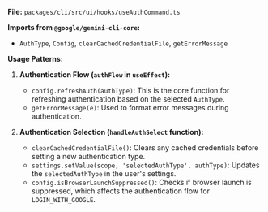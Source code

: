 **File:** `packages/cli/src/ui/hooks/useAuthCommand.ts`

**Imports from `@google/gemini-cli-core`:**
- `AuthType`, `Config`, `clearCachedCredentialFile`, `getErrorMessage`

**Usage Patterns:**
1.  **Authentication Flow (`authFlow` in `useEffect`):**
    *   `config.refreshAuth(authType)`: This is the core function for refreshing authentication based on the selected `AuthType`.
    *   `getErrorMessage(e)`: Used to format error messages during authentication.

2.  **Authentication Selection (`handleAuthSelect` function):**
    *   `clearCachedCredentialFile()`: Clears any cached credentials before setting a new authentication type.
    *   `settings.setValue(scope, 'selectedAuthType', authType)`: Updates the `selectedAuthType` in the user's settings.
    *   `config.isBrowserLaunchSuppressed()`: Checks if browser launch is suppressed, which affects the authentication flow for `LOGIN_WITH_GOOGLE`.
